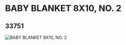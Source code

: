# BABY BLANKET 8X10, NO. 2
## 33751
![BABY BLANKET 8X10, NO. 2](https://lc-www-live-s.legocdn.com/media/bricks/5/2/6190166.jpg)